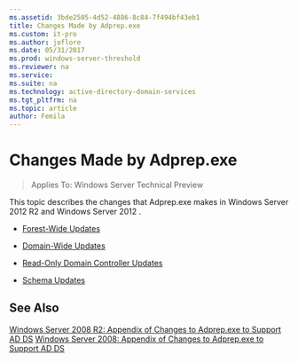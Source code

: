 ```yaml
---
ms.assetid: 3bde2505-4d52-4886-8c84-7f494bf43eb1
title: Changes Made by Adprep.exe
ms.custom: it-pro
ms.author: joflore
ms.date: 05/31/2017
ms.prod: windows-server-threshold
ms.reviewer: na
ms.service: 
ms.suite: na
ms.technology: active-directory-domain-services
ms.tgt_pltfrm: na
ms.topic: article
author: Femila
---
```

# Changes Made by Adprep.exe

>Applies To: Windows Server Technical Preview

This topic describes the changes that Adprep.exe makes in  Windows Server 2012 R2  and  Windows Server 2012 .  
  
-   [Forest-Wide Updates](../../../ad-ds/deploy/RODC/Forest-Wide-Updates.md)  
  
-   [Domain-Wide Updates](../../../ad-ds/deploy/Domain-Wide-Updates.md)  
  
-   [Read-Only Domain Controller Updates](../../../ad-ds/deploy/RODC/Read-Only-Domain-Controller-Updates.md)  
  
-   [Schema Updates](../../../ad-ds/deploy/Schema-Updates.md)  
  
## See Also  
[Windows Server 2008 R2: Appendix of Changes to Adprep.exe to Support AD DS](https://technet.microsoft.com/library/dd378876(v=ws.10).aspx)  
[Windows Server 2008: Appendix of Changes to Adprep.exe to Support AD DS](https://technet.microsoft.com/library/cc770703(v=ws.10).aspx)  
  


